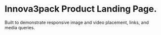 # Innova3pack Product Landing Page.
Built to demonstrate responsive image and video placement, links, and media queries.
